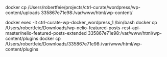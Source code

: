 docker cp /Users/robertfeie/projects/ctrl-curate/wordpress/wp-content/uploads 335867e71e98:/var/www/html/wp-content/

docker exec -it ctrl-curate-wp-docker_wordpress_1 /bin/bash
docker cp /Users/robertfeie/Downloads/wp-nelio-featured-posts-rest-api-master/nelio-featured-posts-extended 335867e71e98:/var/www/html/wp-content/plugins
docker cp /Users/robertfeie/Downloads/335867e71e98:/var/www/html/wp-content/plugins
